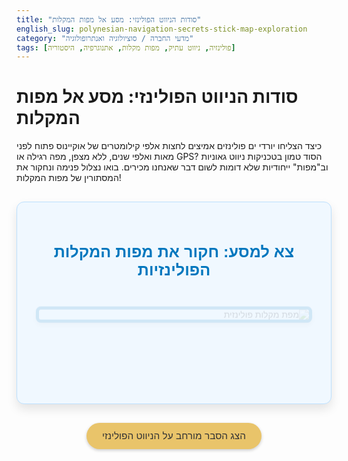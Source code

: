 ```yaml
---
title: "סודות הניווט הפולינזי: מסע אל מפות המקלות"
english_slug: polynesian-navigation-secrets-stick-map-exploration
category: "מדעי החברה / סוציולוגיה ואנתרופולוגיה"
tags: [פולינזיה, ניווט עתיק, מפות מקלות, אתנוגרפיה, היסטוריה]
---
```

# סודות הניווט הפולינזי: מסע אל מפות המקלות

כיצד הצליחו יורדי ים פולינזים אמיצים לחצות אלפי קילומטרים של אוקיינוס פתוח לפני מאות ואלפי שנים, ללא מצפן, מפה רגילה או GPS? הסוד טמון בטכניקות ניווט גאוניות וב"מפות" ייחודיות שלא דומות לשום דבר שאנחנו מכירים. בואו נצלול פנימה ונחקור את המסתורין של מפות המקלות!

<div id="interactive-map-explorer">
    <h2>צא למסע: חקור את מפות המקלות הפולינזיות</h2>
    <div id="exploration-container" class="fade-in">
        <img id="map-image" src="" alt="מפת מקלות פולינזית">
        <p id="item-description" class="exploration-text"></p>
        <div id="options-container">
            <!-- Buttons will be inserted here by JS -->
        </div>
        <div id="feedback" class="feedback"></div>
        <button id="continue-button" class="hidden primary-button">המשך למסע</button>
    </div>
    <div id="exploration-end" class="hidden fade-in">
        <h3>משימת החקר הושלמה!</h3>
        <p>התנסית בחקר מפות המקלות הייחודיות של הפולינזים. כעת תוכל לעבור להסבר המלא כדי להעמיק את ההבנה.</p>
        <button id="restart-button" class="secondary-button">התחל את החקר מחדש</button>
    </div>
</div>

<style>
    @import url('https://fonts.googleapis.com/css2?family=Rubik:wght@400;500;700&display=swap');

    #interactive-map-explorer {
        font-family: 'Rubik', sans-serif;
        max-width: 700px;
        margin: 30px auto;
        padding: 30px;
        border: 1px solid #bde0fe; /* Light blue border */
        border-radius: 12px; /* More rounded corners */
        background-color: #f0f8ff; /* Very light blue background */
        direction: rtl;
        text-align: right;
        box-shadow: 0 8px 16px rgba(0, 0, 0, 0.1); /* Softer shadow */
        overflow: hidden; /* Clear floats/margins */
        position: relative; /* Needed for potential animations */
    }

    #interactive-map-explorer h2 {
        text-align: center;
        color: #0077be; /* Ocean blue */
        margin-bottom: 25px;
        font-size: 1.8em;
        font-weight: 700;
    }

    #exploration-container, #exploration-end {
         /* Base styles - animation handled by class */
         padding-top: 10px; /* Add some space above */
    }

    #map-image {
        max-width: 100%;
        height: auto;
        display: block;
        margin: 0 auto 30px auto;
        border: 5px solid #0077be; /* Thicker ocean blue border */
        border-radius: 8px;
        box-shadow: 0 4px 10px rgba(0, 0, 0, 0.2); /* More prominent shadow */
        transition: transform 0.5s ease-out; /* Smooth scale transition */
    }

    #item-description {
        font-size: 1.2em;
        margin-bottom: 20px;
        font-weight: 500;
        color: #333; /* Darker text */
        line-height: 1.6;
    }

     #options-container {
        display: flex;
        flex-direction: column;
        gap: 12px; /* More space between buttons */
        margin-bottom: 20px;
    }

    #options-container button {
        padding: 14px 20px; /* Larger padding */
        font-size: 1.1em;
        cursor: pointer;
        border: none; /* No default border */
        border-radius: 25px; /* Pill shape */
        background-color: #00b4d8; /* Lighter blue button */
        color: white;
        text-align: right;
        transition: all 0.3s ease; /* Smooth transitions for hover effects */
        box-shadow: 0 2px 5px rgba(0,0,0,0.2); /* Button shadow */
    }

    #options-container button:hover {
        background-color: #0077be; /* Darker blue on hover */
        transform: translateY(-2px); /* Lift effect */
        box-shadow: 0 4px 8px rgba(0,0,0,0.3);
    }

    #options-container button:active {
         transform: translateY(0); /* Press effect */
         box-shadow: 0 1px 3px rgba(0,0,0,0.2);
    }

    #options-container button:disabled {
        opacity: 0.6;
        cursor: not-allowed;
        background-color: #ccc; /* Grey when disabled */
        transform: none;
        box-shadow: none;
    }

    .feedback {
        margin-top: 20px;
        padding: 15px; /* Larger padding */
        border-radius: 8px;
        min-height: 2em; /* Ensure space even if empty */
        font-weight: 500;
        line-height: 1.5;
        opacity: 0; /* Start hidden for animation */
    }

    .feedback.correct {
        background-color: #d4edda; /* Pale green */
        color: #155724; /* Dark green */
        border-left: 6px solid #28a745; /* Green border highlight */
    }

    .feedback.incorrect {
        background-color: #f8d7da; /* Pale red */
        color: #721c24; /* Dark red */
        border-left: 6px solid #dc3545; /* Red border highlight */
    }

    /* Animation for feedback */
    @keyframes fadeInUp {
        from { opacity: 0; transform: translateY(10px); }
        to { opacity: 1; transform: translateY(0); }
    }
    .feedback.animate {
        animation: fadeInUp 0.4s ease-out forwards;
    }


    .primary-button { /* Continue button style */
        display: block;
        width: 100%;
        padding: 14px;
        font-size: 1.2em;
        cursor: pointer;
        border: none;
        border-radius: 25px;
        background-color: #28a745; /* Success green */
        color: white;
        margin-top: 25px;
        text-align: center;
        box-shadow: 0 2px 5px rgba(0,0,0,0.2);
        transition: all 0.3s ease;
    }

     .primary-button:hover {
        background-color: #218838; /* Darker green on hover */
        transform: translateY(-2px);
        box-shadow: 0 4px 8px rgba(0,0,0,0.3);
    }
     .primary-button:active {
         transform: translateY(0);
         box-shadow: 0 1px 3px rgba(0,0,0,0.2);
     }

    .secondary-button { /* Restart button style */
        display: block;
        width: 100%;
        padding: 14px;
        font-size: 1.2em;
        cursor: pointer;
        border: none;
        border-radius: 25px;
        background-color: #007bff; /* Primary blue */
        color: white;
        margin-top: 25px;
        text-align: center;
        box-shadow: 0 2px 5px rgba(0,0,0,0.2);
        transition: all 0.3s ease;
    }

     .secondary-button:hover {
        background-color: #0056b3; /* Darker blue on hover */
        transform: translateY(-2px);
        box-shadow: 0 4px 8px rgba(0,0,0,0.3);
    }
    .secondary-button:active {
        transform: translateY(0);
        box-shadow: 0 1px 3px rgba(0,0,0,0.2);
    }

    .hidden {
        display: none;
    }

    /* Fade-in animation for sections */
    @keyframes fadeIn {
        from { opacity: 0; transform: translateY(10px); }
        to { opacity: 1; transform: translateY(0); }
    }
    .fade-in {
        animation: fadeIn 0.6s ease-out forwards;
    }


    #explanation-button {
        display: block;
        width: auto; /* Allow natural width */
        margin: 30px auto; /* Center the button */
        padding: 12px 25px;
        font-size: 1.1em;
        cursor: pointer;
        border: none;
        border-radius: 25px;
        background-color: #e9c46a; /* Sandy yellow */
        color: #333; /* Dark text */
        text-align: center;
        box-shadow: 0 2px 5px rgba(0,0,0,0.2);
        transition: all 0.3s ease;
        font-weight: 500;
    }
     #explanation-button:hover {
         background-color: #d4af57; /* Darker yellow */
         transform: translateY(-2px);
         box-shadow: 0 4px 8px rgba(0,0,0,0.3);
     }
     #explanation-button:active {
         transform: translateY(0);
         box-shadow: 0 1px 3px rgba(0,0,0,0.2);
     }

    #full-explanation {
        margin-top: 40px;
        padding: 30px;
        border: 1px solid #ddd;
        border-radius: 12px;
        background-color: #fff;
        box-shadow: 0 4px 12px rgba(0,0,0,0.08);
        font-family: 'Rubik', sans-serif;
        line-height: 1.7;
        color: #333;
    }

    #full-explanation h2 {
        color: #0077be;
        border-bottom: 2px solid #eee;
        padding-bottom: 12px;
        margin-bottom: 20px;
        font-size: 1.6em;
        font-weight: 700;
    }

    #full-explanation h3 {
         color: #00b4d8; /* Lighter blue */
         margin-top: 25px;
         margin-bottom: 12px;
         font-size: 1.3em;
         font-weight: 500;
    }

     #full-explanation p {
         margin-bottom: 15px;
         /* line-height: 1.6; */ /* Already in parent */
     }

    #full-explanation ul {
        margin-bottom: 15px;
        padding-right: 25px; /* Adjusted padding */
    }

    #full-explanation li {
        margin-bottom: 10px; /* More space */
        line-height: 1.6;
    }

     #full-explanation small {
         display: block; /* Ensure small text is on its own line */
         margin-top: 5px;
         color: #555;
         font-size: 0.9em;
     }
</style>

<button id="explanation-button">הצג הסבר מורחב על הניווט הפולינזי</button>

<div id="full-explanation" class="hidden">
    <h2>הסבר מורחב: סודות הניווט הפולינזי ומפות המקלות</h2>

    <h3>הקדמה: הפולינזים - המאסטרים הקדומים של האוקיינוס</h3>
    <p>דמיינו לרגע עשרות אלפי איים הפזורים על פני מרחבי האוקיינוס השקט, שטח ענק יותר מכל יבשת! במשך מאות ואלפי שנים, הצליחו תושבי פולינזיה לנווט במיומנות מופלאה בין נקודות זעירות אלו, ליישב מקומות מרוחקים כמו הוואי, ניו זילנד (או טכנית, אאוטארואה בפי המאורים) ואי הפסחא (ראפה נוי). הישג ימי כביר זה, שקדם בהרבה למסעות האירופים הגדולים, נחשב לאחד מפלאי ההיסטוריה האנושית.</p>

    <h3>העולם בעיני נווט פולינזי: לא רק כוכבים!</h3>
    <p>הניווט הפולינזי המסורתי לא הסתמך על מצפנים ממתכת או מכשירים נוצצים, אלא על אינטליגנציה תצפיתית עמוקה ויכולת זכרון פנומנלית. הנווטים היו אומנים בקריאת שפת הים והשמיים:</p>
    <ul>
        <li>**נתיבי כוכבים (Star Paths):** בלילה, השמים היו מפה חיה. הנווטים הכירו מאות כוכבים וידעו בדיוק היכן כל קבוצה זורחת ושוקעת באופק, נקודה שהצביעה על כיוונים קבועים לאיים שונים.</li>
        <li>**שמש וירח:** מיקום השמש במהלך היום ומיקום הירח בלילה, יחד עם מופעיו, סיפקו נקודות ייחוס קריטיות.</li>
        <li>**שפת הגלים והזרמים (Ocean Swells and Currents):** אולי הסוד הגדול ביותר! האוקיינוס אינו משטח חלק. גלים ארוכים ועקביים (swells) נעים באוקיינוס באופנים מוכרים, והתנהגותם משתנה כשהם נתקלים באיים (הם מתעקלים, נשברים, או יוצרים דפוסים מיוחדים). נווט מיומן יכול "לקרוא" את הדפוסים הללו אפילו מבטן הקאנו שלו, ולהסיק מהם את מיקומו ונוכחות יבשה קרובה.</li>
        <li>**עננים וצבע השמיים:** עננים מסוימים נוטים להצטבר מעל יבשה, וצבע השמים מעל אי רחוק יכול להיות בהיר יותר עקב החזר אור מהלגונה או החוף.</li>
        <li>**עולם החי (Wildlife):** מעקב אחר מעוף ציפורים ימיות מסוימות בשעות מסוימות של היום (הן יוצאות מהאי בבוקר וחוזרות אליו בערב) או נוכחות מינים ספציפיים של דגים יכולו לספק רמזים קריטיים למיקום יחסי.</li>
    </ul>

    <h3>מפות המקלות (Stick Charts): לא מפות, אלא סיפורים חזותיים של הים</h3>
    <p>שכחו מפות נייר עם קווים מדויקים וסקאלות. מפות המקלות, המכונות באיי מרשל "מדדו", "רבלליב" או "מאטנג", הן ייצוגים מופשטים של ידע האוקיינוס. הן לא מראות "איפה אני נמצא", אלא "כיצד הים מתנהג פה" ו"איך לנווט דרך הגלים והזרמים הללו כדי להגיע לאי ההוא". הן למעשה תרשימי זיכרון ולימוד של דפוסי הגלים והאינטראקציה שלהם עם איים. הידע המגולם בהן היה קדוש וסודי, והועבר מדור לדור בעל פה רק לנווטים נבחרים.</p>
    <p>המפות עשויות ממקלות עץ גמישים (לרוב ענפי קוקוס או פנדנוס) הקשורים בקשרים מורכבים מסיבי קוקוס, ועליהן משובצים צדפים קטנים או אבנים.</p>

    <h3>השוואה למפות מודרניות: תפיסות עולם שונות של מרחב</h3>
    <p>בניגוד למפות מודרניות המתבססות על נקודת מבט "מלמעלה" ורשת קואורדינטות גלובלית, מפות המקלות הן ייצוג פנומנולוגי וחווייתי. הן מתארות את העולם מנקודת מבטו של הנווט בתוך האוקיינוס – כיצד הגלים מגיעים אליו וממנו, כיצד הם מתנהגים סביב איים, ואיך להשתמש בתבניות אלו כדי למצוא את הדרך. זוהי מפה שאתה לא קורא, אלא "מרגיש" ולומד לחיות בתוכה.</p>

    <h3>סוגי מפות המקלות העיקריים באיי מרשל</h3>
    <p>כדי להבין טוב יותר, נכיר את שלושת הסוגים המרכזיים שפגשת בחקר הראשוני:</p>
    <ul>
        <li>
            **Mattang (מאטנג):** חושב עליהן כעל "לוחות תרגול" מופשטים. המאטנגים לא שימשו לתכנון מסע ליעד ספציפי, אלא ללמד נווטים צעירים את הפיזיקה הבסיסית של הגלים – כיצד גלים מתנהגים ומשתקפים מאיים, כיצד נוצרים דפוסי גלים מורכבים בשפכי גלים שונים. המבנה שלהם לרוב גאומטרי ומסוגנן מאוד, עם מעט צדפים (או ללא כלל).
            <br><small><i>(המפות שחקרת מסוג מאטנג היו הגיאומטריות יותר, ששימשו ללימוד עקרונות ולא לניווט ספציפי).</i></small>
        </li>
        <li>
            **Meddo (מדדו):** אלו היו מפות "אזוריות". הן התמקדו בקבוצה קטנה של איים סמוכים יחסית והציגו את המיקום היחסי של האיים הללו ואת דפוסי הגלים והזרמים הספציפיים באזור שביניהם וסביבם. שימשו לניווט במסעות קצרים יחסית בין איים קרובים.
            <br><small><i>(המפות שחקרת מסוג מדדו הציגו קבוצת איים (צדפים) קטנה ומקלות שחיברו ביניהם).</i></small>
        </li>
        <li>
            **Rebbelib (רבלליב):** הגדולות והשאפתניות ביותר. אלו היו מפות "ארכיפלג". הן כיסו שטח נרחב, כללו איים רבים ומסלולי ניווט ארוכים. שימשו לתכנון מסעות מורכבים וארוכי טווח בין קבוצות איים מרוחקות בארכיפלג איי מרשל העצום.
             <br><small><i>(המפות שחקרת מסוג רבלליב היו המפות הגדולות עם מספר רב יותר של צדפים ומקלות).</i></small>
        </li>
    </ul>

    <h3>האלמנטים הסודיים: מה המקלות והצדפים באמת מספרים?</h3>
    <ul>
        <li>**מקלות (Sticks):** לא סתם קישוטים! המקלות, ישרים ומעוגלים, מייצגים את כיווני הגלים הדומיננטיים (swells) באזור וכיצד הם נשברים, מתעקלים או משפיעים זה על זה כשהם פוגשים איים או זרמים. מקלות מעוגלים יכלו לסמל שינויים בכיוון הגל סביב אי.</li>
        <li>**צדפים או אבנים קטנות (Shells/Stones):** אלו הם ה"איים". מיקומם היחסי על המפה מייצג את מיקום האיים בעולם האמיתי ביחס לדפוסי הגלים המיוצגים על ידי המקלות.</li>
    </ul>

    <h3>שימוש ולימוד: המפות ככלי זכרון חי</h3>
    <p>נקודה חשובה: ברוב המקרים, הנווטים לא לקחו את מפות המקלות איתם לים! הן היו יקרות ופגיעות. הן שימשו בעיקר ככלי לימוד ותרגול על היבשה. הנווטים הצעירים היו מבלים שעות בלימוד המפות, שינון דפוסי הגלים, האזינו לסיפורי מסעות של נווטים ותיקים, ותרגלו את הידע במים רדודים ובהדרגה באוקיינוס הפתוח. המפה ה"אמיתית" הייתה למעשה בראשו של הנווט.</p>

     <h3>מורשת של גאונות</h3>
     <p>מפות המקלות הן לא רק חפצים אתנוגרפיים מרתקים, אלא עדות מרשימה לגאונות האנושית וליכולת לפתח מערכות ידע מורכבות המבוססות על התבוננות עמוקה וחיים בהרמוניה עם הטבע. הן מראות לנו שיש דרכים רבות ומגוונות להבין ולנווט את העולם, ושמערכות ידע שאינן מבוססות על מדע מערבי יכולות להיות מדויקות ומוצלחות להפליא בתנאים שלהן. זוהי הצצה נדירה לעולמם של יורדי הים הגדולים ביותר בהיסטוריה.</p>
</div>

<script>
    const explorationItems = [
        {
            image: 'https://upload.wikimedia.org/wikipedia/commons/thumb/a/a8/Mattang-stick-chart.jpg/400px-Mattang-stick-chart.jpg',
            description: "צא למסע החקר הראשון! התבונן במפת המקלות הזו. שים לב למבנה הגיאומטרי המאורגן והמופשט שלה. סוג זה של מפה שימש בעיקר ככלי לימוד ותרגול של עקרונות התנהגות הגלים. איזה סוג מפה זו?",
            options: ["Mattang (מפת תרגול עקרונות)", "Meddo (מפת ניווט אזורי)", "Rebbelib (מפת ניווט למרחקים)"],
            correctOptionIndex: 0,
            feedback: {
                correct: "מצוין! זוהי אכן מפת <strong>Mattang</strong>. הן לא היו מפות מסע בפועל, אלא שימשו להתמחות בדפוסי הגלים (swells) והבנת האינטראקציה שלהם עם איים, כחלק מהכשרת נווטים.",
                incorrect: "כמעט! זוהי מפת <strong>Mattang</strong>. המבנה המופשט שלה והשימוש העיקרי בה ללימוד עקרונות גלים מופשטים (ולא לניווט לאי ספציפי) מייחד אותה. המשיכו הלאה כדי לגלות את הסוגים האחרים!"
            }
        },
        {
            image: 'https://upload.wikimedia.org/wikipedia/commons/thumb/d/d8/Meddo-stick-chart.jpg/400px-Meddo-stick-chart.jpg',
            description: "התבונן מקרוב במפה הבאה. היא מציגה קבוצה מצומצמת יחסית של איים סמוכים (הצדפים) ומתארת את הגלים והזרמים המקומיים ביניהם. סוג מפה זה שימש לניווט מעשי באזור מצומצם. איזה סוג של מפת מקלות זו?",
            options: ["Mattang (מפת תרגול עקרונות)", "Meddo (מפת ניווט אזורי)", "Rebbelib (מפת ניווט למרחקים)"],
            correctOptionIndex: 1,
            feedback: {
                correct: "נכון מאוד! זוהי מפת <strong>Meddo</strong>. מפות אלו שימשו נווטים למסעות קצרים יותר, תוך התמקדות בקבוצת איים קטנה והצגת המידע הקריטי על הגלים והזרמים באזור ספציפי זה.",
                incorrect: "לא מדויק הפעם. מפה זו היא מפת <strong>Meddo</strong>. היא התמקדה בקבוצה מצומצמת של איים סמוכים ונועדה לניווט באזור מצומצם, בניגוד למפות התרגול המופשטות או מפות הארכיפלג הגדולות. המשיכו כדי לראות את הסוג האחרון!"
            }
        },
        {
            image: 'https://upload.wikimedia.org/wikipedia/commons/thumb/d/d9/Rebbelib_Stick_Chart_from_the_Marshall_Islands.jpg/500px-Rebbelib_Stick_Chart_from_the_Marshall_Islands.jpg',
            description: "עכשיו נחקור מפה גדולה ומורכבת יותר. מפה זו מכסה שטח נרחב מאוד וכוללת איים רבים. היא שימשה לתכנון מסעות ארוכים וחוצי-אוקיינוס בין קבוצות איים מרוחקות. איזה סוג של מפת מקלות זו?",
            options: ["Mattang (מפת תרגול עקרונות)", "Meddo (מפת ניווט אזורי)", "Rebbelib (מפת ניווט למרחקים)"],
            correctOptionIndex: 2,
            feedback: {
                correct: "פשוט מדהים! זוהי מפת <strong>Rebbelib</strong>. אלו היו מפות הארכיפלג הגדולות והמורכבות ביותר, שכללו מידע על איים רבים ודפוסי גלים בשטח רחב, והיו חיוניות לתכנון מסעות ימיים ארוכים במיוחד.",
                incorrect: "לא בדיוק. מפה גדולה ומורכבת זו היא מפת <strong>Rebbelib</strong>. היא נועדה לניווט למרחקים ארוכים בין קבוצות איים שונות בארכיפלג איי מרשל. כעת אתם מכירים את שלושת הסוגים העיקריים!"
            }
        },
        {
             image: 'https://upload.wikimedia.org/wikipedia/commons/thumb/d/d9/Rebbelib_Stick_Chart_from_the_Marshall_Islands.jpg/500px-Rebbelib_Stick_Chart_from_the_Marshall_Islands.jpg', // Reusing Rebbelib image
             description: "שימו לב לאלמנטים הקטנים המשובצים במפות המקלות – לרוב צדפים או אבנים קטנות. מה סימלו אלמנטים אלו עבור הנווטים הפולינזים?",
             options: ["כיווני רוח דומיננטיים", "ספינות קאנו במסע", "מיקומם היחסי של האיים", "נקודות זריחה/שקיעה של כוכבים"],
             correctOptionIndex: 2,
             feedback: {
                 correct: "מדויק לחלוטין! הצדפים או האבנים הקטנות <strong>סימלו את האיים</strong>. מיקומם על המפה הציג את המיקום היחסי של האיים בתוך רשת הגלים והזרמים שמיוצגת על ידי המקלות.",
                 incorrect: "לא המקלות או אלמנטים ימיים אחרים. הצדפים או האבנים הקטנות במפות המקלות הם שסימלו את <strong>האיים</strong>. המקלות עצמם ייצגו את דפוסי הגלים והזרמים. נסו את הפריט הבא!"
             }
         },
         {
             image: 'https://upload.wikimedia.org/wikipedia/commons/thumb/a/a8/Mattang-stick-chart.jpg/400px-Mattang-stick-chart.jpg', // Reusing Mattang image
             description: "האלמנט המרכזי בכל מפות המקלות הם המקלות עצמם, המחוברים בקשרים שונים. מה ייצגו בעיקר המקלות, שהיו קריטיים לנווטים כדי 'לקרוא' את הים?",
             options: ["מרחקים מדויקים בסאוט מייל ימי", "נתיבי מסחר בין איים", "דפוסי גלים וזרמי אוקיינוס", "סוגי עננים המעידים על יבשה"],
             correctOptionIndex: 2,
             feedback: {
                 correct: "מעולה! המקלות הם הלב של המפה והם ייצגו בעיקר את <strong>דפוסי הגלים הדומיננטיים (swells) והזרמים</strong>, וכיצד הם מושפעים מנוכחות האיים. זהו המידע המרכזי שסייע לנווטים להבין את 'שפת' האוקיינוס.",
                 incorrect: "לא בדיוק. המקלות במפות המקלות ייצגו בעיקר את <strong>דפוסי הגלים והזרמים</strong>. זהו המידע המורכב שאיפשר לנווטים 'לקרוא' את האוקיינוס ולדעת כיצד לנוע דרכו. המקלות לא ייצגו מרחקים מדידים, מסלולים או רמזי מזג אוויר ישירים."
             }
         }
    ];

    let currentItemIndex = 0;
    const mapImage = document.getElementById('map-image');
    const itemDescriptionText = document.getElementById('item-description');
    const optionsContainer = document.getElementById('options-container');
    const feedbackDiv = document.getElementById('feedback');
    const continueButton = document.getElementById('continue-button');
    const explorationEndDiv = document.getElementById('exploration-end');
    const explorationContainerDiv = document.getElementById('exploration-container');
    const restartButton = document.getElementById('restart-button');
    const explanationButton = document.getElementById('explanation-button');
    const fullExplanationDiv = document.getElementById('full-explanation');

    // Function to apply fade-in animation class
    function applyFadeIn(element) {
        element.classList.remove('fade-in'); // Remove class to reset animation
        void element.offsetWidth; // Trigger reflow
        element.classList.add('fade-in'); // Add class to restart animation
    }


    function loadItem(index) {
        if (index >= explorationItems.length) {
            endExploration();
            return;
        }
        const item = explorationItems[index];
        mapImage.src = item.image;
        itemDescriptionText.innerHTML = item.description; // Use innerHTML to allow bold tags
        optionsContainer.innerHTML = '';
        feedbackDiv.textContent = '';
        feedbackDiv.className = 'feedback'; // Reset classes
        continueButton.classList.add('hidden');
        explorationEndDiv.classList.add('hidden');
        explorationContainerDiv.classList.remove('hidden');

        // Apply fade-in animation to the container when loading a new item
        applyFadeIn(explorationContainerDiv);


        item.options.forEach((option, i) => {
            const button = document.createElement('button');
            button.textContent = option;
            button.addEventListener('click', () => handleSelection(i, item, button));
            optionsContainer.appendChild(button);
        });
    }

    function handleSelection(selectedIndex, currentItem, clickedButton) {
        const buttons = optionsContainer.querySelectorAll('button');
        buttons.forEach((button, i) => {
             button.disabled = true; // Disable all buttons
             if (i === currentItem.correctOptionIndex) {
                 // Optional: Highlight correct answer subtly
                 // button.style.borderColor = '#28a745';
                 // button.style.backgroundColor = '#e2f0e7';
             } else if (i === selectedIndex) {
                  // Optional: Highlight incorrect selection subtly
                  // button.style.borderColor = '#dc3545';
                  // button.style.backgroundColor = '#f0e2e3';
             }
        });

        let feedbackText = "";
        if (selectedIndex === currentItem.correctOptionIndex) {
            feedbackText = "✅ " + currentItem.feedback.correct;
            feedbackDiv.className = 'feedback correct';
        } else {
            feedbackText = "❌ " + currentItem.feedback.incorrect;
            feedbackDiv.className = 'feedback incorrect';
        }

        feedbackDiv.innerHTML = feedbackText; // Use innerHTML to allow bold tags

         // Trigger feedback animation
         feedbackDiv.classList.add('animate');

        // Use a slight delay before showing continue button for better flow
        setTimeout(() => {
             continueButton.classList.remove('hidden');
        }, 500); // Show continue button 0.5s after feedback appears

    }

    function nextItem() {
         // Reset feedback animation class before moving to next item
        feedbackDiv.classList.remove('animate');

        currentItemIndex++;
        loadItem(currentItemIndex);
    }

    function endExploration() {
        explorationContainerDiv.classList.add('hidden');
        explorationEndDiv.classList.remove('hidden');
         applyFadeIn(explorationEndDiv); // Animate end screen
    }

    function restartExploration() {
        currentItemIndex = 0;
        explorationEndDiv.classList.add('hidden'); // Hide end screen immediately
        loadItem(currentItemIndex);
    }

     function toggleExplanation() {
         fullExplanationDiv.classList.toggle('hidden');
         if (fullExplanationDiv.classList.contains('hidden')) {
             explanationButton.textContent = 'הצג הסבר מורחב על הניווט הפולינזי';
         } else {
              explanationButton.textContent = 'הסתר הסבר מורחב על הניווט הפולינזי';
              // Optional: Scroll to explanation section
              // fullExplanationDiv.scrollIntoView({ behavior: 'smooth', block: 'start' });
         }
     }

    continueButton.addEventListener('click', nextItem);
    restartButton.addEventListener('click', restartExploration);
    explanationButton.addEventListener('click', toggleExplanation);


    // Initialize exploration
    loadItem(currentItemIndex);

</script>